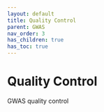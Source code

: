 ```yaml
---
layout: default
title: Quality Control
parent: GWAS
nav_order: 3
has_children: true
has_toc: true
---
```



# Quality Control

GWAS quality control
